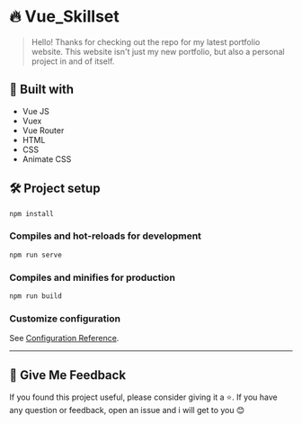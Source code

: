 # :fire: Vue_Skillset

> Hello! Thanks for checking out the repo for my latest portfolio website. This website isn't just my new portfolio, but also a personal project in and of itself.

## :rocket: Built with
* Vue JS
* Vuex
* Vue Router
* HTML
* CSS
* Animate CSS

## :hammer_and_wrench: Project setup
```
npm install
```

### Compiles and hot-reloads for development
```
npm run serve
```

### Compiles and minifies for production
```
npm run build
```

### Customize configuration
See [Configuration Reference](https://cli.vuejs.org/config/).

---

## :gift: Give Me Feedback
If you found this project useful, please consider giving it a :star:. If you have any question or feedback, open an issue and i will get to you :blush:
